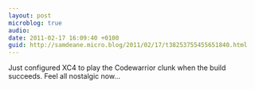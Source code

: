 ```yaml
---
layout: post
microblog: true
audio: 
date: 2011-02-17 16:09:40 +0100
guid: http://samdeane.micro.blog/2011/02/17/t38253755455651840.html
---
```

Just configured XC4 to play the Codewarrior clunk when the build succeeds. Feel all nostalgic now…
